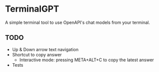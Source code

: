 # TerminalGPT

A simple terminal tool to use OpenAPI's chat models from your terminal.

## TODO

- Up & Down arrow text navigation
- Shortcut to copy answer
  - Interactive mode: pressing META+ALT+C to copy the latest answer
- Tests
